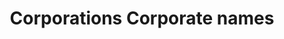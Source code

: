 ---
title: Corporations Corporate names
longTitle: 'Corporations, Corporate names'
tags:
- gccommon
relatedTerm:
- "[[Corporate image]]"
---